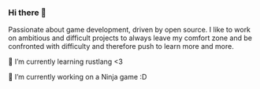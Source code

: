 ### Hi there 👋

Passionate about game development, driven by open source. I like to work on ambitious and difficult projects to always leave my comfort zone and be confronted with difficulty and therefore push to learn more and more. 

🌱 I’m currently learning rustlang <3

🔭 I’m currently working on a Ninja game :D

<!--
**Dumbeldor/Dumbeldor** is a ✨ _special_ ✨ repository because its `README.md` (this file) appears on your GitHub profile.

Here are some ideas to get you started:

- 🔭 I’m currently working on ...
- 🌱 I’m currently learning ...
- 👯 I’m looking to collaborate on ...
- 🤔 I’m looking for help with ...
- 💬 Ask me about ...
- 📫 How to reach me: ...
- 😄 Pronouns: ...
- ⚡ Fun fact: ...
-->
